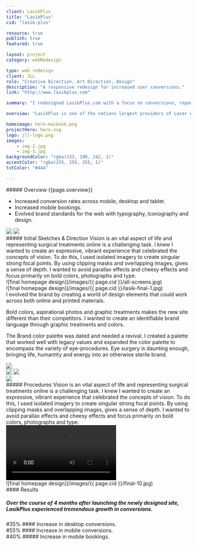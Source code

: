 ```yaml
---
client: LasikPlus
title: "LasikPlus"
cid: "lasik-plus"

resource: true
publish: true
featured: true

layout: project
category: webRedesign

type: web redesign
client: JLL
role: "Creative Direction, Art Direction, Design"
description: "A responsive redesign for increased user conversions."
link: "http://www.lasikplus.com"

summary: "I redesigned LasikPlus.com with a focus on conversions, reponsivity and mobile bookings."

overview: "LasikPlus is one of the nations largest providers of Laser eye treatments. I crafted a site that informs, educates and convert users into active bookings.<br><br>The result was a full redesign involving redesigned color palettes, image treatments and ultimately evolved digital branding. The site is responsive across all devices and utilizes ExpressionEngine as a CMS."

homeimage: hero-macbook.png
projectHero: hero.svg
logo: jll-logo.png
images:
    - img-2.jpg
    - img-3.jpg
backgroundColor: "rgba(133, 190, 242, 1)"
accentColor: "rgba(255, 255, 255, 1)"    
txtColor: "#444"

---
```

<section class="overview">
##### Overview
{{page.overview}}

+ Increased conversion rates across mobile, desktop and tablet.
+ Increased mobile bookings.
+ Evolved brand standards for the web with typography, iconography and design.
</section>

<section class="content images-two">
<img src="/images/{{ page.cid }}/sketches_01.jpg" data-jslghtbx>
<img src="/images/{{ page.cid }}/sketches_02.jpg" data-jslghtbx>
</section>
<section class="content--copy">
##### Initial Sketches & Direction
Vision is an vital aspect of life and representing surgical treatments online is a challenging task. I knew I wanted to create an expressive, vibrant experience that celebrated the concepts of vision. To do this, I used isolated imagery to create singular strong focal points. By using clipping masks and overlapping images, gives a sense of depth. I wanted to avoid parallax effects and cheesy effects and focus primarily on bold colors, photographs and type.
</section>


<section class="content--wide">
![final homepage design](/images/{{ page.cid }}/all-screens.jpg)
</section>
<section class="content">
![final homepage design](/images/{{ page.cid }}/lasik-final-1.jpg)
</section>
<section class="content--copy">
I evolved the brand by creating a world of design elements that could work across both online and printed materials. 

Bold colors, aspirational photos and graphic treatments makes the new site different than their competitors. I wanted to create an identifiable brand language through graphic treatments and colors.

The Brand color palette was dated and needed a revival. I created a palette that worked well with legacy values and expanded the color palette to encompass the variety of eye-procedures. Eye surgery is daunting enough, bringing life, humantity and energy into an otherwise sterile brand.

</section>
<section class="content--wide">
<img src="/images/{{ page.cid }}/lasik-detail-1.jpg" data-jslghtbx>
<div class="images-two">
<img src="/images/{{ page.cid }}/lasik-detail-2.jpg" data-jslghtbx>
<img src="/images/{{ page.cid }}/lasik-detail-3.jpg" data-jslghtbx>
</div>
<img src="/images/{{ page.cid }}/lasik-detail-4.jpg" data-jslghtbx>
</section>

<section class="content video-container">
<aside>
##### Procedures
Vision is an vital aspect of life and representing surgical treatments online is a challenging task. I knew I wanted to create an expressive, vibrant experience that celebrated the concepts of vision. To do this, I used isolated imagery to create singular strong focal points. By using clipping masks and overlapping images, gives a sense of depth. I wanted to avoid parallax effects and cheesy effects and focus primarily on bold colors, photographs and type.
</aside>
<video class="span-6-12" autoplay loop>
<source src="/images/{{ page.cid }}/lp-procedures-video.mp4" type="video/mp4">
<source src="movie.ogg" type="video/ogg">
Your browser does not support the video tag.
</video>
</section>


<section>
![final homepage design](/images/{{ page.cid }}/final-10.jpg)
</section>
<section class="results">
#### Results

##### Over the course of 4 months after launching the newly designed site, LasikPlus experienced tremendous growth in conversions.
<div class="span-4-12">
#35%
#### Increase in desktop conversions. 
</div>
<div class="span-4-12">
#55%
#### Increase in mobile conversions.
</div>
<div class="span-4-12">
#40%
##### Increase in mobile bookings.
</div>
</section>